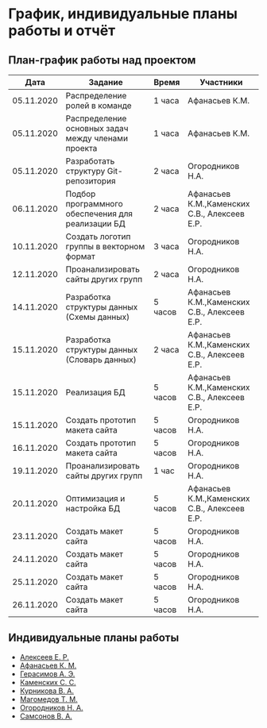 # График, индивидуальные планы работы и отчёт

## План-график работы над проектом

| Дата           | Задание                                              | Время     |  Участники       |  
|----------------|------------------------------------------------------|-----------|------------------|
| 05.11.2020     | Распределение ролей в команде                        | 1 часа    | Афанасьев К.М.   |
| 05.11.2020     | Распределение основных задач между членами проекта   | 1 часа    | Афанасьев К.М.   |
| 05.11.2020     | Разработать структуру Git-репозитория                | 2 часа    | Огородников Н.А. |
| 06.11.2020     | Подбор программного обеспечения для реализации БД    | 2 часа    | Афанасьев К.М.,Каменских С.В., Алексеев Е.Р. |
| 10.11.2020     | Создать логотип группы в векторном формат            | 3 часа    | Огородников Н.А. |
| 12.11.2020     | Проанализировать сайты других групп                  | 2 часа    | Огородников Н.А. |
| 14.11.2020     | Разработка структуры данных (Схемы данных)           | 5 часов   | Афанасьев К.М.,Каменских С.В., Алексеев Е.Р. |
| 15.11.2020     | Разработка структуры данных (Словарь данных)         | 2 часа    | Афанасьев К.М.,Каменских С.В., Алексеев Е.Р. |
| 15.11.2020     | Реализация БД                                        | 5 часов   | Афанасьев К.М.,Каменских С.В., Алексеев Е.Р. |
| 15.11.2020     | Создать прототип макета сайта                        | 5 часов   | Огородников Н.А. |
| 16.11.2020     | Создать прототип макета сайта                        | 5 часов   | Огородников Н.А. |
| 19.11.2020     | Проанализировать сайты других групп                  | 1 час     | Огородников Н.А. |
| 20.11.2020     | Оптимизация и настройка БД                           | 5 часов   | Афанасьев К.М.,Каменских С.В., Алексеев Е.Р. |
| 23.11.2020     | Создать макет сайта                                  | 5 часов   | Огородников Н.А. |
| 24.11.2020     | Создать макет сайта                                  | 5 часов   | Огородников Н.А. |
| 25.11.2020     | Создать макет сайта                                  | 5 часов   | Огородников Н.А. |
| 26.11.2020     | Создать макет сайта                                  | 5 часов   | Огородников Н.А. |


## Индивидуальные планы работы

- [Алексеев Е. Р.](alekseev.md)
- [Афанасьев К. М.](afanas'ev.md)
- [Герасимов А. Э.](gerasimov.md)
- [Каменских С. С.](kamenskih.md)
- [Курникова В. А.](kurnikova.md)
- [Магомедов Т. М.](magomedov.md)
- [Огородников Н. А.](ogorodnikov.md)
- [Самсонов В. А.](samsonov.md)
